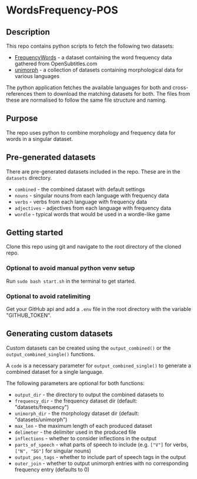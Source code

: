 # WordsFrequency-POS

## Description

This repo contains python scripts to fetch the following two datasets:

-   [FrequencyWords](https://github.com/hermitdave/FrequencyWords) - a dataset containing the word frequency data gathered from OpenSubtitles.com
-   [unimorph](https://github.com/unimorph/unimorph) - a collection of datasets containing morphological data for various languages

The python application fetches the available languages for both and cross-references them to download the matching datasets for both. The files from these are normalised to follow the same file structure and naming.

## Purpose

The repo uses python to combine morphology and frequency data for words in a singular dataset.

## Pre-generated datasets

There are pre-generated datasets included in the repo. These are in the `datasets` directory.

-   `combined` - the combined dataset with default settings
-   `nouns` - singular nouns from each language with frequency data
-   `verbs` - verbs from each language with frequency data
-   `adjectives` - adjectives from each language with frequency data
-   `wordle` - typical words that would be used in a wordle-like game

## Getting started

Clone this repo using git and navigate to the root directory of the cloned repo.

### Optional to avoid manual python venv setup

Run `sudo bash start.sh` in the terminal to get started.

### Optional to avoid ratelimiting

Get your GitHub api and add a `.env` file in the root directory with the variable "GITHUB_TOKEN".

## Generating custom datasets

Custom datasets can be created using the `output_combined()` or the `output_combined_single()` functions.

A `code` is a necessary parameter for `output_combined_single()` to generate a combined dataset for a single language.

The following parameters are optional for both functions:

-   `output_dir` - the directory to output the combined datasets to
-   `frequency_dir` - the frequency dataset dir (default: "datasets/frequency")
-   `unimorph_dir` - the morphology dataset dir (default: "datasets/unimorph")
-   `max_len` - the maximum length of each produced dataset
-   `delimeter` - the delimiter used in the produced file
-   `inflections` - whether to consider inflections in the output
-   `parts_of_speech` - what parts of speech to include (e.g. `["V"]` for verbs, `["N", "SG"]` for singular nouns)
-   `output_pos_tags` - whether to include part of speech tags in the output
-   `outer_join` - whether to output unimorph entries with no corresponding frequency entry (defaults to 0)
